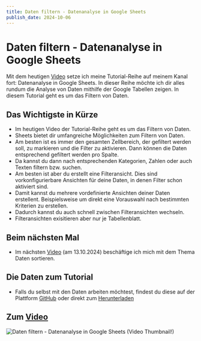 ```yaml
---
title: Daten filtern - Datenanalyse in Google Sheets
publish_date: 2024-10-06
---
```


# Daten filtern - Datenanalyse in Google Sheets

Mit dem heutigen [Video](https://youtu.be/j7JgoDE_ayA) setze ich meine Tutorial-Reihe auf meinem Kanal fort: Datenanalyse in Google Sheets. In dieser Reihe möchte ich dir alles rundum die Analyse von Daten mithilfe der Google Tabellen zeigen. In diesem Tutorial geht es um das Filtern von Daten.

## Das Wichtigste in Kürze

- Im heutigen Video der Tutorial-Reihe geht es um das Filtern von Daten.
- Sheets bietet dir umfangreiche Möglichkeiten zum Filtern von Daten.
- Am besten ist es immer den gesamten Zellbereich, der gefiltert werden soll, zu markieren und die Filter zu aktivieren. Dann können die Daten entsprechend gefiltert werden pro Spalte.
- Da kannst du dann nach entsprechenden Kategorien, Zahlen oder auch Texten filtern bzw. suchen.
- Am besten ist aber du erstellt eine Filteransicht. Dies sind vorkonfigurierbare Ansichten für deine Daten, in denen Filter schon aktiviert sind.
- Damit kannst du mehrere vordefinierte Ansichten deiner Daten erstellent. Beispielsweise um direkt eine Vorauswahl nach bestimmten Kriterien zu erstellen.
- Dadurch kannst du auch schnell zwischen Filteransichten wechseln.
- Filteransichten exisitieren aber nur je Tabellenblatt.

## Beim nächsten Mal

- Im nächsten [Video](https://youtu.be/X5US2Pa1A4I) (am 13.10.2024) beschäftige ich mich mit dem Thema Daten sortieren.

## Die Daten zum Tutorial

- Falls du selbst mit den Daten arbeiten möchtest, findest du diese auf der Plattform [GitHub](https://github.com/f1db/f1db/releases/tag/v2024.0.0) oder direkt zum [Herunterladen](https://github.com/f1db/f1db/releases/download/v2024.0.0/f1db-csv-2024.0.0.zip)

## Zum [Video](https://youtu.be/j7JgoDE_ayA)

![Daten filtern - Datenanalyse in Google Sheets (Video Thumbnail!)](../../thumbnails/Fertig617.jpg "Daten filtern - Datenanalyse in Google Sheets (Video Thumbnail!)")